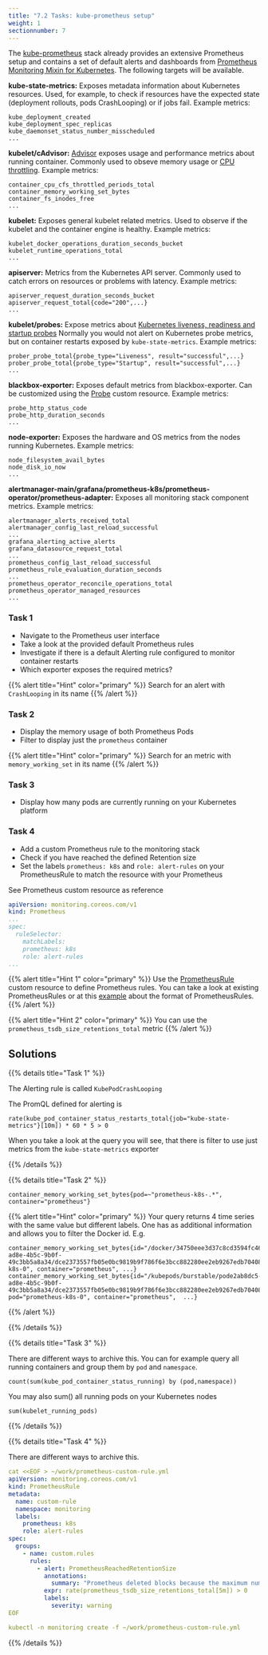```yaml
---
title: "7.2 Tasks: kube-prometheus setup"
weight: 1
sectionnumber: 7
---
```

The [kube-prometheus](https://github.com/prometheus-operator/kube-prometheus) stack already provides an extensive Prometheus setup and contains a set of default alerts and dashboards from [Prometheus Monitoring Mixin for Kubernetes](https://github.com/kubernetes-monitoring/kubernetes-mixin). The following targets will be available.

**kube-state-metrics:** Exposes metadata information about Kubernetes resources. Used, for example, to check if resources have the expected state (deployment rollouts, pods CrashLooping) or if jobs fail. Example metrics:

```promql
kube_deployment_created
kube_deployment_spec_replicas
kube_daemonset_status_number_misscheduled
...
```

**kubelet/cAdvisor:** [Advisor](https://github.com/google/cadvisor) exposes usage and performance metrics about running container. Commonly used to obseve memory usage or [CPU throttling](https://kubernetes.io/docs/tasks/configure-pod-container/assign-cpu-resource/). Example metrics:

```promql
container_cpu_cfs_throttled_periods_total
container_memory_working_set_bytes
container_fs_inodes_free
...
```

**kubelet:** Exposes general kubelet related metrics. Used to observe if the kubelet and the container engine is healthy. Example metrics:

```promql
kubelet_docker_operations_duration_seconds_bucket
kubelet_runtime_operations_total
...
```

**apiserver:** Metrics from the Kubernetes API server. Commonly used to catch errors on resources or problems with latency. Example metrics:

```promql
apiserver_request_duration_seconds_bucket
apiserver_request_total{code="200",...}
...
```

**kubelet/probes:** Expose metrics about [Kubernetes liveness, readiness and startup probes](https://kubernetes.io/docs/tasks/configure-pod-container/configure-liveness-readiness-startup-probes/) Normally you would not alert on Kubernetes probe metrics, but on container restarts exposed by `kube-state-metrics`. Example metrics:

```promql
prober_probe_total{probe_type="Liveness", result="successful",...}
prober_probe_total{probe_type="Startup", result="successful",...}
...
```

**blackbox-exporter:** Exposes default metrics from blackbox-exporter. Can be customized using the [Probe](https://github.com/prometheus-operator/prometheus-operator/blob/master/Documentation/api.md#probe) custom resource. Example metrics:

```promql
probe_http_status_code
probe_http_duration_seconds
...
```

**node-exporter:** Exposes the hardware and OS metrics from the nodes running Kubernetes. Example metrics:

```promql
node_filesystem_avail_bytes
node_disk_io_now
...
```

**alertmanager-main/grafana/prometheus-k8s/prometheus-operator/prometheus-adapter:** Exposes all monitoring stack component metrics. Example metrics:

```promql
alertmanager_alerts_received_total
alertmanager_config_last_reload_successful
...
grafana_alerting_active_alerts
grafana_datasource_request_total
...
prometheus_config_last_reload_successful
prometheus_rule_evaluation_duration_seconds
...
prometheus_operator_reconcile_operations_total
prometheus_operator_managed_resources
...
```

### Task 1

* Navigate to the Prometheus user interface
* Take a look at the provided default Prometheus rules
* Investigate if there is a default Alerting rule configured to monitor container restarts
* Which exporter exposes the required metrics?

{{% alert title="Hint" color="primary" %}}
Search for an alert with `CrashLooping` in its name
{{% /alert %}}

### Task 2

* Display the memory usage of both Prometheus Pods
* Filter to display just the `prometheus` container

{{% alert title="Hint" color="primary" %}}
Search for an metric with `memory_working_set` in its name
{{% /alert %}}

### Task 3

* Display how many pods are currently running on your Kubernetes platform

### Task 4

* Add a custom Prometheus rule to the monitoring stack
* Check if you have reached the defined Retention size
* Set the labels `prometheus: k8s` and `role: alert-rules` on your PrometheusRule to match the resource with your Prometheus

See Prometheus custom resource as reference

```yaml
apiVersion: monitoring.coreos.com/v1
kind: Prometheus
...
spec:
  ruleSelector:
    matchLabels:
    prometheus: k8s
    role: alert-rules
...
```

{{% alert title="Hint 1" color="primary" %}}
Use the [PrometheusRule](https://github.com/prometheus-operator/prometheus-operator/blob/master/Documentation/api.md#prometheusrule) custom resource to define Prometheus rules. You can take a look at existing PrometheusRules or at this [example](https://github.com/prometheus-operator/prometheus-operator/blob/master/Documentation/user-guides/alerting.md#fire-alerts) about the format of PrometheusRules.
{{% /alert %}}

{{% alert title="Hint 2" color="primary" %}}
You can use the `prometheus_tsdb_size_retentions_total` metric
{{% /alert %}}

## Solutions

{{% details title="Task 1" %}}

The Alerting rule is called `KubePodCrashLooping`

The PromQL defined for alerting is

```promql
rate(kube_pod_container_status_restarts_total{job="kube-state-metrics"}[10m]) * 60 * 5 > 0
```

When you take a look at the query you will see, that there is filter to use just metrics from the `kube-state-metrics` exporter

{{% /details %}}

{{% details title="Task 2" %}}

```promql
container_memory_working_set_bytes{pod=~"prometheus-k8s-.*", container="prometheus"}
```

{{% alert title="Hint" color="primary" %}}
Your query returns 4 time series with the same value but different labels. One has as additional information and allows you to filter the Docker id. E.g.

```promql
container_memory_working_set_bytes{id="/docker/34750eee3d37c8cd3594fc46bb20ed166374ece7737c590b81ed1847aaa21d50/kubepods/burstable/pode2ab8dc5-ad8e-4b5c-9b0f-49c3bb5a8a34/dce2373557fb05e0bc9819b9f786f6e3bcc882280ee2eb9267edb7040886a55b",pod="prometheus-k8s-0", container="prometheus", ...}
container_memory_working_set_bytes{id="/kubepods/burstable/pode2ab8dc5-ad8e-4b5c-9b0f-49c3bb5a8a34/dce2373557fb05e0bc9819b9f786f6e3bcc882280ee2eb9267edb7040886a55b", pod="prometheus-k8s-0", container="prometheus",  ...}
```

{{% /alert %}}

{{% /details %}}

{{% details title="Task 3" %}}

There are different ways to archive this. You can for example query all running containers and group them by `pod` and `namespace`.

```promql
count(sum(kube_pod_container_status_running) by (pod,namespace))
```

You may also sum() all running pods on your Kubernetes nodes

```promql
sum(kubelet_running_pods)
```

{{% /details %}}

{{% details title="Task 4" %}}

There are different ways to archive this.

```yaml
cat <<EOF > ~/work/prometheus-custom-rule.yml
apiVersion: monitoring.coreos.com/v1
kind: PrometheusRule
metadata:
  name: custom-rule
  namespace: monitoring
  labels:
    prometheus: k8s
    role: alert-rules
spec:
  groups:
    - name: custom.rules
      rules:
        - alert: PrometheusReachedRetentionSize
          annotations:
            summary: "Prometheus deleted blocks because the maximum number of bytes was exceeded in {{ $labels.namespace }} {{ $labels.pod }}"
          expr: rate(prometheus_tsdb_size_retentions_total[5m]) > 0
          labels:
            severity: warning
EOF

kubectl -n monitoring create -f ~/work/prometheus-custom-rule.yml
```

{{% /details %}}
